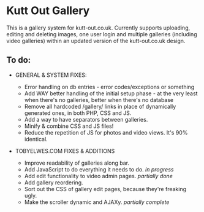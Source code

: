Kutt Out Gallery
===============

This is a gallery system for kutt-out.co.uk. Currently supports uploading, editing and deleting images, one user login and multiple galleries (including video galleries) within an updated version of the kutt-out.co.uk design.

To do:
------

* GENERAL & SYSTEM FIXES:
	* Error handling on db entries - error codes/exceptions or something
	* Add WAY better handling of the initial setup phase - at the very least when there's no galleries, better when there's no database
	* Remove all hardcoded /gallery/ links in place of dynamically generated ones, in both PHP, CSS and JS.
	* Add a way to have separators between galleries.
	* Minify & combine CSS and JS files!
	* Reduce the repetition of JS for photos and video views. It's 90% identical.
	
* TOBYELWES.COM FIXES & ADDITIONS
	* Improve readability of galleries along bar.
	* Add JavaScript to do everything it needs to do. *in progress*
	* Add edit functionality to video admin pages. *partially done*
	* Add gallery reordering.
	* Sort out the CSS of gallery edit pages, because they're freaking ugly.
	* Make the scroller dynamic and AJAXy. *partially complete*